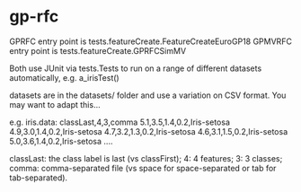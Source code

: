 # gp-rfc

GPRFC entry point is tests.featureCreate.FeatureCreateEuroGP18
GPMVRFC entry point is tests.featureCreate.GPRFCSimMV

Both use JUnit via tests.Tests to run on a range of different datasets automatically, e.g. a_irisTest()

datasets are in the datasets/ folder and use a variation on CSV format. You may want to adapt this...

e.g. iris.data:
classLast,4,3,comma
5.1,3.5,1.4,0.2,Iris-setosa
4.9,3.0,1.4,0.2,Iris-setosa
4.7,3.2,1.3,0.2,Iris-setosa
4.6,3.1,1.5,0.2,Iris-setosa
5.0,3.6,1.4,0.2,Iris-setosa
....

classLast: the class label is last (vs classFirst);
4: 4 features;
3: 3 classes;
comma: comma-separated file (vs space for space-separated or tab for tab-separated).

